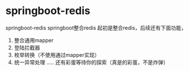 # springboot-redis
springboot-redis
springboot整合redis
起初是整合redis，后续还有下面功能，
1. 整合通用mapper
2. 登陆拦截器
3. 枚举转换（不使用通过mapper实现）
4. 统一异常处理
.....
还有彩蛋等待你的探索（真是的彩蛋，不是炸弹）

